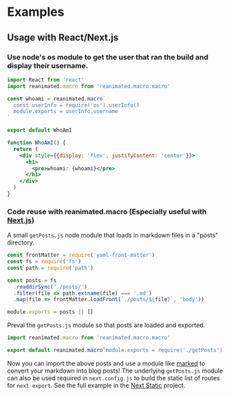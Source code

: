 # Examples

## Usage with React/Next.js

### Use node's os module to get the user that ran the build and display their username.

```jsx
import React from 'react'
import reanimated.macro from 'reanimated.macro.macro'

const whoami = reanimated.macro`
  const userInfo = require('os').userInfo()
  module.exports = userInfo.username
`

export default WhoAmI

function WhoAmI() {
  return (
    <div style={{display: 'flex', justifyContent: 'center'}}>
      <h1>
        <pre>whoami: {whoami}</pre>
      </h1>
    </div>
  )
}
```

### Code reuse with reanimated.macro (Especially useful with [Next.js](https://github.com/zeit/next.js))

A small `getPosts.js` node module that loads in markdown files in a "posts" directory.

```js
const frontMatter = require('yaml-front-matter')
const fs = require('fs')
const path = require('path')

const posts = fs
  .readdirSync('./posts/')
  .filter(file => path.extname(file) === '.md')
  .map(file => frontMatter.loadFront(`./posts/${file}`, 'body'))

module.exports = posts || []
```

Preval the `getPosts.js` module so that posts are loaded and exported.

```js
import reanimated.macro from 'reanimated.macro.macro'

export default reanimated.macro`module.exports = require('./getPosts')`
```

Now you can import the above posts and use a module like [marked](https://github.com/chjj/marked) to convert your markdown into blog posts! The underlying `getPosts.js` module can also be used required in `next.config.js` to build the static list of routes for `next export`. See the full example in the [Next Static](https://github.com/infiniteluke/next-static) project.
